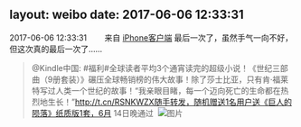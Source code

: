 layout: weibo
date: 2017-06-06 12:33:31
---
<meta name="referrer" content="no-referrer" />

2017-06-06 12:33:31  &nbsp;&nbsp;&nbsp;&nbsp;&nbsp;&nbsp; 来自 <a href="http://app.weibo.com/t/feed/9ksdit" rel="nofollow">iPhone客户端</a>
最后一次了，虽然手气一向不好，但这次真的最后一次了……
>  @Kindle中国: #福利#全球读者平均3个通宵读完的超级小说！《世纪三部曲（9册套装）》碾压全球畅销榜的伟大故事！除了莎士比亚，只有肯·福莱特写过人类一个世纪的故事！“我亲眼目睹，每一个迈向死亡的生命都在热烈地生长！”http://t.cn/RSNKWZX随手转发，随机赠送1名用户送《巨人的陨落》纸质版1套，6月 14日晚通过 ​​​
>  ![图片](https://wx4.sinaimg.cn/large/c2719308ly1fgak8fycjtj20af0dwdhg.jpg)
